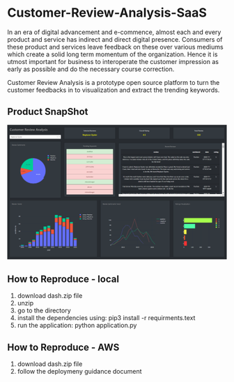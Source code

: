 # Customer-Review-Analysis-SaaS
In an era of digital advancement and e-commence, almost each and every product and service has indirect and direct digital presence. Consumers of these product and services leave feedback on these over various mediums which create a solid long term momentum of the organization. Hence it is utmost important for business to interoperate the customer impression as early as possible and do the necessary course correction.

Customer Review Analysis is a prototype open source platform to turn the customer feedbacks in to visualization and extract the trending keywords. 

## Product SnapShot
<img src="dash.png">

## How to Reproduce - local
1. download dash.zip file
2. unzip
3. go to the directory
4. install the dependencies using: pip3 install -r requirments.text
5. run the application: python application.py

## How to Reproduce - AWS
1. download dash.zip file
2. follow the deploymeny guidance document


